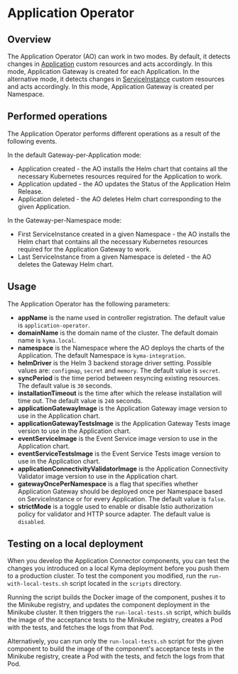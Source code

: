 # Application Operator

## Overview

The Application Operator (AO) can work in two modes.
By default, it detects changes in [Application](../../docs/application-connector/06-01-application.md) custom resources and acts accordingly. In this mode, Application Gateway is created for each Application.
In the alternative mode, it detects changes in [ServiceInstance](../../docs/service-catalog/03-01-resources.md) custom resources and acts accordingly. In this mode, Application Gateway is created per Namespace.


## Performed operations

The Application Operator performs different operations as a result of the following events.

<!--- when gatewayOncePerNamespace=false (default)  -->
In the default Gateway-per-Application mode:
 - Application created - the AO installs the Helm chart that contains all the necessary Kubernetes resources required for the Application to work.
 - Application updated - the AO updates the Status of the Application Helm Release.
 - Application deleted - the AO deletes Helm chart corresponding to the given Application.

<!--- when gatewayOncePerNamespace=true -->
In the Gateway-per-Namespace mode:
 - First ServiceInstance created in a given Namespace - the AO installs the Helm chart that contains all the necessary Kubernetes resources required for the Application Gateway to work.
 - Last ServiceInstance from a given Namespace is deleted - the AO deletes the Gateway Helm chart.


## Usage

The Application Operator has the following parameters:
 - **appName** is the name used in controller registration. The default value is `application-operator`.
 - **domainName** is the domain name of the cluster. The default domain name is `kyma.local`.
 - **namespace** is the Namespace where the AO deploys the charts of the Application. The default Namespace is `kyma-integration`.
 - **helmDriver** is the Helm 3 backend storage driver setting. Possible values are: `configmap`, `secret` and `memory`. The default value is `secret`.
 - **syncPeriod** is the time period between resyncing existing resources. The default value is `30` seconds.
 - **installationTimeout** is the time after which the release installation will time out. The default value is `240` seconds.
 - **applicationGatewayImage** is the Application Gateway image version to use in the Application chart.
 - **applicationGatewayTestsImage** is the Application Gateway Tests image version to use in the Application chart.
 - **eventServiceImage** is the Event Service image version to use in the Application chart.
 - **eventServiceTestsImage** is the Event Service Tests image version to use in the Application chart.
 - **applicationConnectivityValidatorImage** is the Application Connectivity Validator image version to use in the Application chart.
 - **gatewayOncePerNamespace** is a flag that specifies whether Application Gateway should be deployed once per Namespace based on ServiceInstance or for every Application. The default value is `false`.
 - **strictMode** is a toggle used to enable or disable Istio authorization policy for validator and HTTP source adapter. The default value is `disabled`.
## Testing on a local deployment

When you develop the Application Connector components, you can test the changes you introduced on a local Kyma deployment before you push them to a production cluster.
To test the component you modified, run the `run-with-local-tests.sh` script located in the `scripts` directory.

Running the script builds the Docker image of the component, pushes it to the Minikube registry, and updates the component deployment in the Minikube cluster. It then triggers the `run-local-tests.sh` script, which builds the image of the acceptance tests to the Minikube registry, creates a Pod with the tests, and fetches the logs from that Pod.

Alternatively, you can run only the `run-local-tests.sh` script for the given component to build the image of the component's acceptance tests in the Minikube registry, create a Pod with the tests, and fetch the logs from that Pod.
